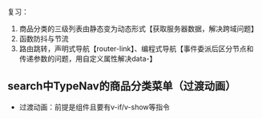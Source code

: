 复习：
1. 商品分类的三级列表由静态变为动态形式【获取服务器数据，解决跨域问题】
2. 函数防抖与节流
3. 路由跳转，声明式导航【router-link】、编程式导航【事件委派后区分节点和传递参数的问题，用自定义属性解决data-】

## search中TypeNav的商品分类菜单（过渡动画）
* 过渡动画：前提是组件且要有v-if/v-show等指令